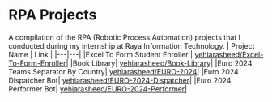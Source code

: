 # RPA Projects
A compilation of the RPA (Robotic Process Automation) projects that I conducted during my internship at Raya Information Technology.
| Project Name | Link |
|---|---|
|Excel To Form Student Enroller | [yehiarasheed/Excel-To-Form-Enroller](https://github.com/yehiarasheed/Excel-To-Form-Enroller)|
|Book Library| [yehiarasheed/Book-Library](https://github.com/yehiarasheed/Book-Library)|
|Euro 2024 Teams Separator By Country| [yehiarasheed/EURO-2024](https://github.com/yehiarasheed/EURO-2024)|
|Euro 2024 Dispatcher Bot| [yehiarasheed/EURO-2024-Dispatcher](https://github.com/yehiarasheed/EURO-2024-Dispatcher)|
|Euro 2024 Performer Bot| [yehiarasheed/EURO-2024-Performer](https://github.com/yehiarasheed/EURO-2024-Performer)|
